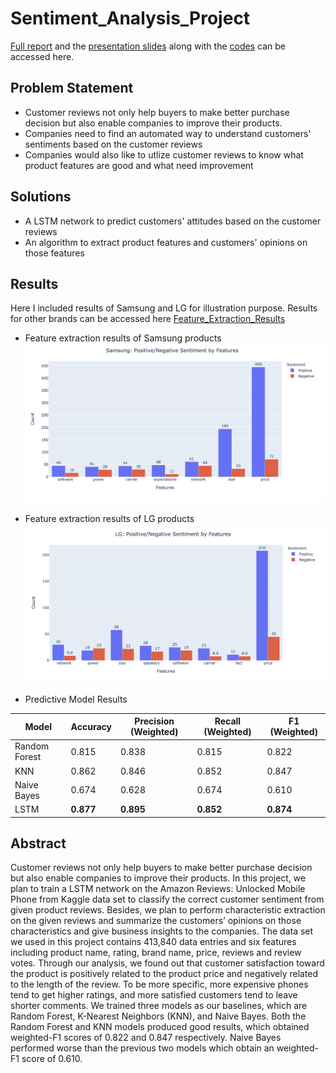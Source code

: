 # Sentiment_Analysis_Project

[Full report](https://github.com/Derolik666/Sentiment_Analysis_Project/blob/master/Final_Report.pdf) and the [presentation slides](https://github.com/Derolik666/Sentiment_Analysis_Project/blob/master/Presentation.pdf) along with the [codes](Sentiment_Analysis_Project/Codes/) can be accessed here.

## Problem Statement

* Customer reviews not only help buyers to make better purchase decision but also enable companies to improve their products. 
* Companies need to find an automated way to understand customers' sentiments based on the customer reviews
* Companies would also like to utlize customer reviews to know what product features are good and what need improvement 

## Solutions

* A LSTM network to predict customers' attitudes based on the customer reviews
* An algorithm to extract product features and customers' opinions on those features

## Results
Here I included results of Samsung and LG for illustration purpose. Results for other brands can be accessed here 
[Feature_Extraction_Results](https://github.com/Derolik666/Sentiment_Analysis_Project/tree/master/Feature_Extraction_Results)
* Feature extraction results of Samsung products
![Screenshot](Feature_Extraction_Results/Samsung.png)

* Feature extraction results of LG products
![Screenshot](Feature_Extraction_Results/LG.png)

* Predictive Model Results

| Model        | Accuracy | Precision (Weighted) | Recall (Weighted) | F1 (Weighted) |
| -------------|----------| ---------------------|-------------------|---------------|
| Random Forest|  0.815   | 0.838                | 0.815             | 0.822         | 
| KNN          |  0.862   | 0.846                | 0.852             | 0.847         |
| Naive Bayes  |  0.674   | 0.628                | 0.674             | 0.610         |
| LSTM         | **0.877**|**0.895**             |**0.852**          |**0.874**      |
## Abstract
Customer reviews not only help buyers to make better purchase
decision but also enable companies to improve their products. In
this project, we plan to train a LSTM network on the Amazon
Reviews: Unlocked Mobile Phone from Kaggle data set to classify the
correct customer sentiment from given product reviews. Besides,
we plan to perform characteristic extraction on the given reviews
and summarize the customers’ opinions on those characteristics
and give business insights to the companies. The data set we used in
this project contains 413,840 data entries and six features including
product name, rating, brand name, price, reviews and review votes.
Through our analysis, we found out that customer satisfaction
toward the product is positively related to the product price and
negatively related to the length of the review. To be more specific,
more expensive phones tend to get higher ratings, and more
satisfied customers tend to leave shorter comments.
We trained three models as our baselines, which are Random
Forest, K-Nearest Neighbors (KNN), and Naive Bayes. Both
the Random Forest and KNN models produced good results, which
obtained weighted-F1 scores of 0.822 and 0.847 respectively. Naive
Bayes performed worse than the previous two models which obtain
an weighted-F1 score of 0.610.

